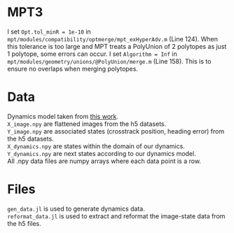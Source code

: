 # MPT3
I set ```Opt.tol_minR = 1e-10``` in ```mpt/modules/compatibility/optmerge/mpt_exHyperAdv.m``` (Line 124).
When this tolerance is too large and MPT treats a PolyUnion of 2 polytopes as just 1 polytope, some errors can occur.
I set ```Algorithm = Inf``` in ```mpt/modules/geometry/unions/@PolyUnion/merge.m``` (Line 158). This is to ensure no overlaps when merging polytopes.

# Data
Dynamics model taken from [this work](https://github.com/sisl/VerifyGAN).  
```X_image.npy``` are flattened images from the h5 datasets.  
```Y_image.npy``` are associated states (crosstrack position, heading error) from the h5 datasets.  
```X_dynamics.npy``` are states within the domain of our dynamics.  
```Y_dynamics.npy``` are next states according to our dynamics model.  
All .npy data files are numpy arrays where each data point is a row.  

# Files
```gen_data.jl``` is used to generate dynamics data.  
```reformat_data.jl``` is used to extract and reformat the image-state data from the h5 files.
